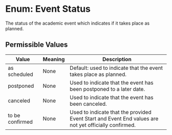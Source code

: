 # Enum: Event Status

The status of the academic event which indicates if it takes place as planned.

## Permissible Values

| Value | Meaning | Description | 
| --- | --- | --- |
| as scheduled | None | Default: used to indicate that the event takes place as planned. |
| postponed | None | Used to indicate that the event has been postponed to a later date. |
| canceled | None | Used to indicate that the event has been canceled. |
| to be confirmed | None | Used to indicate that the provided Event Start and Event End values are not yet officially confirmed. |








